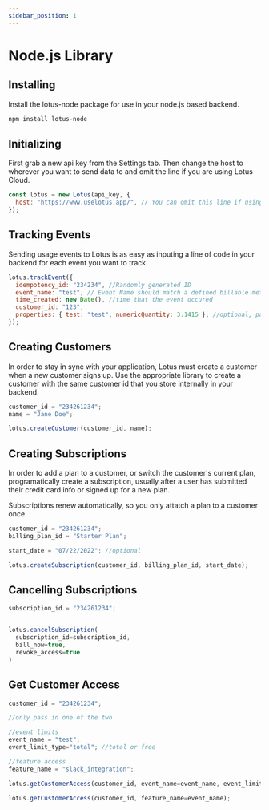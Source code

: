 ```yaml
---
sidebar_position: 1
---
```


# Node.js Library

## Installing

Install the lotus-node package for use in your node.js based backend.

```bash npm2yarn
npm install lotus-node
```

## Initializing

First grab a new api key from the Settings tab. Then change the host to wherever you want to send data to and omit the line if you are using Lotus Cloud.

```jsx
const lotus = new Lotus(api_key, {
  host: "https://www.uselotus.app/", // You can omit this line if using Lotus Cloud
});
```

## Tracking Events

Sending usage events to Lotus is as easy as inputing a line of code in your backend for each event you want to track.

```jsx
lotus.trackEvent({
  idempotency_id: "234234", //Randomly generated ID
  event_name: "test", // Event Name should match a defined billable metric
  time_created: new Date(), //time that the event occured
  customer_id: "123",
  properties: { test: "test", numericQuantity: 3.1415 }, //optional, pass in any additional properties you want to aggregate or measure
});
```

## Creating Customers

In order to stay in sync with your application, Lotus must create a customer when a new customer signs up. Use the appropriate library to create a customer with the same customer id that you store internally in your backend.

```jsx title="Create Customer"
customer_id = "234261234";
name = "Jane Doe";

lotus.createCustomer(customer_id, name);
```

## Creating Subscriptions

In order to add a plan to a customer, or switch the customer's current plan, programatically create a subscription, usually after a user has submitted their credit card info or signed up for a new plan.

Subscriptions renew automatically, so you only attatch a plan to a customer once.

```jsx title="Create Subscription"
customer_id = "234261234";
billing_plan_id = "Starter Plan";

start_date = "07/22/2022"; //optional

lotus.createSubscription(customer_id, billing_plan_id, start_date);
```

## Cancelling Subscriptions

```jsx title="Cancel Subscription"
subscription_id = "234261234";


lotus.cancelSubscription(
  subscription_id=subscription_id, 
  bill_now=true,
  revoke_access=true
)
```

## Get Customer Access

```jsx title="Get Customer Access"
customer_id = "234261234";

//only pass in one of the two

//event limits
event_name = "test";
event_limit_type="total"; //total or free

//feature access
feature_name = "slack_integration";

lotus.getCustomerAccess(customer_id, event_name=event_name, event_limit_type=event_limit_type);

lotus.getCustomerAccess(customer_id, feature_name=event_name);
```